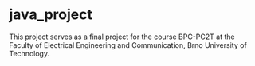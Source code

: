 # java_project
This project serves as a final project for the course BPC-PC2T at the Faculty of Electrical Engineering and Communication, Brno University of Technology.
